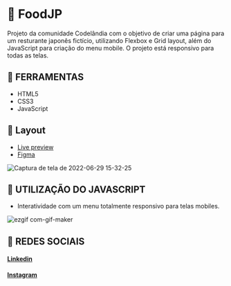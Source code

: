 # 🍣 FoodJP

Projeto da comunidade Codelândia com o objetivo de criar uma página para um resturante japonês fictício, utilizando Flexbox e Grid layout, além do JavaScript para criação do menu mobile. O projeto está responsivo para todas as telas.

## 🔨 FERRAMENTAS
- HTML5
- CSS3
- JavaScript

## 🎨 Layout

- <a href="https://https://matheusfelipetp.github.io/foodJP/">Live preview</a>
- <a href="https://www.figma.com/file/Yb9IBH56g7T1hdIyZ3BMNO/Desafios---Codel%C3%A2ndia?node-id=107523%3A1216" target="_blank">Figma</a>

![Captura de tela de 2022-06-29 15-32-25](https://user-images.githubusercontent.com/102761014/176510467-18a584df-2c2d-4f25-adf1-f2292c029c56.png)


## 🤖 UTILIZAÇÃO DO JAVASCRIPT
- Interatividade com um menu totalmente responsivo para telas mobiles.

![ezgif com-gif-maker](https://user-images.githubusercontent.com/102761014/176511508-b2a83073-7339-456c-b529-26596bc53283.gif)


## 📱 REDES SOCIAIS
#### [Linkedin](https://www.linkedin.com/in/matheusfelipetp/)

#### [Instagram](https://www.instagram.com/matheusfelipetp/)

